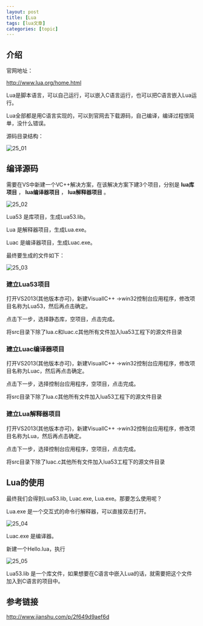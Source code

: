 ```yaml
---
layout: post
title: [Lua 
tags: [lua文章]
categories: [topic]
---
```

## 介绍

官网地址：

<http://www.lua.org/home.html>

Lua是脚本语言，可以自己运行，可以嵌入C语言运行，也可以把C语言嵌入Lua运行。

Lua全部都是用C语言实现的，可以到官网去下载源码，自己编译，编译过程很简单，没什么错误。

源码目录结构：

![25_01](https://mdgsf.github.io/images/2017/07/25_01.png)

## 编译源码

需要在VS中新建一个VC++解决方案，在该解决方案下建3个项目，分别是 **lua库项目** ， **lua编译器项目** ， **lua解释器项目** 。

![25_02](https://mdgsf.github.io/images/2017/07/25_02.png)

Lua53 是库项目，生成Lua53.lib。

Lua 是解释器项目，生成Lua.exe。

Luac 是编译器项目，生成Luac.exe。

最终要生成的文件如下：

![25_03](https://mdgsf.github.io/images/2017/07/25_03.png)

### 建立Lua53项目

打开VS2013(其他版本亦可)，新建VisuallC++ ->win32控制台应用程序，修改项目名称为Lua53，然后再点击确定。

点击下一步，选择静态库，空项目，点击完成。

将src目录下除了lua.c和luac.c其他所有文件加入lua53工程下的源文件目录

### 建立Luac编译器项目

打开VS2013(其他版本亦可)，新建VisuallC++ ->win32控制台应用程序，修改项目名称为Luac，然后再点击确定。

点击下一步，选择控制台应用程序，空项目，点击完成。

将src目录下除了lua.c其他所有文件加入lua53工程下的源文件目录

### 建立Lua解释器项目

打开VS2013(其他版本亦可)，新建VisuallC++ ->win32控制台应用程序，修改项目名称为Lua，然后再点击确定。

点击下一步，选择控制台应用程序，空项目，点击完成。

将src目录下除了luac.c其他所有文件加入lua53工程下的源文件目录

## Lua的使用

最终我们会得到Lua53.lib, Luac.exe, Lua.exe。那要怎么使用呢？

Lua.exe 是一个交互式的命令行解释器，可以直接双击打开。

![25_04](https://mdgsf.github.io/images/2017/07/25_04.png)

Luac.exe 是编译器。

新建一个Hello.lua，执行

![25_05](https://mdgsf.github.io/images/2017/07/25_05.png)

Lua53.lib 是一个库文件，如果想要在C语言中嵌入Lua的话，就需要把这个文件加入到C语言的项目中。

## 参考链接

<http://www.jianshu.com/p/2f649d9aef6d>